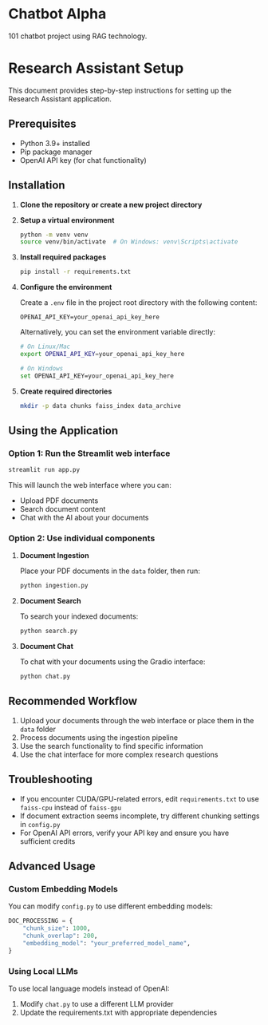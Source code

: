# Chatbot Alpha
101 chatbot project using RAG technology.

# Research Assistant Setup

This document provides step-by-step instructions for setting up the Research Assistant application.

## Prerequisites

- Python 3.9+ installed
- Pip package manager
- OpenAI API key (for chat functionality)

## Installation

1. **Clone the repository or create a new project directory**

2. **Setup a virtual environment**
   ```bash
   python -m venv venv
   source venv/bin/activate  # On Windows: venv\Scripts\activate
   ```

3. **Install required packages**
   ```bash
   pip install -r requirements.txt
   ```

4. **Configure the environment**
   
   Create a `.env` file in the project root directory with the following content:
   ```
   OPENAI_API_KEY=your_openai_api_key_here
   ```
   
   Alternatively, you can set the environment variable directly:
   ```bash
   # On Linux/Mac
   export OPENAI_API_KEY=your_openai_api_key_here
   
   # On Windows
   set OPENAI_API_KEY=your_openai_api_key_here
   ```

5. **Create required directories**
   ```bash
   mkdir -p data chunks faiss_index data_archive
   ```

## Using the Application

### Option 1: Run the Streamlit web interface

```bash
streamlit run app.py
```

This will launch the web interface where you can:
- Upload PDF documents
- Search document content
- Chat with the AI about your documents

### Option 2: Use individual components

1. **Document Ingestion**
   
   Place your PDF documents in the `data` folder, then run:
   ```bash
   python ingestion.py
   ```

2. **Document Search**
   
   To search your indexed documents:
   ```bash
   python search.py
   ```

3. **Document Chat**
   
   To chat with your documents using the Gradio interface:
   ```bash
   python chat.py
   ```

## Recommended Workflow

1. Upload your documents through the web interface or place them in the `data` folder
2. Process documents using the ingestion pipeline
3. Use the search functionality to find specific information
4. Use the chat interface for more complex research questions

## Troubleshooting

- If you encounter CUDA/GPU-related errors, edit `requirements.txt` to use `faiss-cpu` instead of `faiss-gpu`
- If document extraction seems incomplete, try different chunking settings in `config.py`
- For OpenAI API errors, verify your API key and ensure you have sufficient credits

## Advanced Usage

### Custom Embedding Models

You can modify `config.py` to use different embedding models:

```python
DOC_PROCESSING = {
    "chunk_size": 1000,
    "chunk_overlap": 200,
    "embedding_model": "your_preferred_model_name",
}
```

### Using Local LLMs

To use local language models instead of OpenAI:

1. Modify `chat.py` to use a different LLM provider
2. Update the requirements.txt with appropriate dependencies